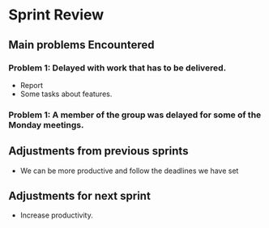 # Sprint Review

## Main problems  Encountered

### Problem 1: Delayed with work that has to be delivered.
- Report
- Some tasks about features. 

### Problem 1: A member of the group was delayed for some of the Monday meetings.


## Adjustments from previous sprints  
- We can be more productive and follow the deadlines we have set


## Adjustments for next sprint  
- Increase productivity.